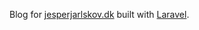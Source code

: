 Blog for <a href="https://jesperjarlskov.dk">jesperjarlskov.dk</a> built with <a href="https://laravel.com">Laravel</a>.
